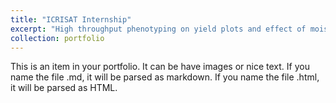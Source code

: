 ```yaml
---
title: "ICRISAT Internship"
excerpt: "High throughput phenotyping on yield plots and effect of moisure on data quality. Developed calibrations and standard operating procedures for seed counting and moisture measurement equipment. Developed and presented 3-day training course at Bangladesh Rice Research Institute on high-throughput phenotyping tools and technology. <br>International Crops Research Institute for the Semi-Arid Tropics (ICRISAT), Hyderabad, Telangana, India<br/><img src='/images/India_Sorghum_2017.PNG'>"
collection: portfolio
---
```


This is an item in your portfolio. It can be have images or nice text. If you name the file .md, it will be parsed as markdown. If you name the file .html, it will be parsed as HTML. 
